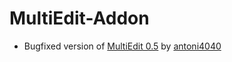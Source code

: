 # MultiEdit-Addon #

* Bugfixed version of [MultiEdit 0.5](https://github.com/antoni4040/MultiEdit-Addon) by [antoni4040](https://github.com/antoni4040)